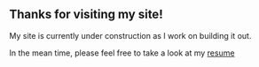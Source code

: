 ## Thanks for visiting my site!

My site is currently under construction as I work on building it out. 

In the mean time, please feel free to take a look at my [resume](alexsikora.me/Alexander-Sikora-Resume.pdf)
